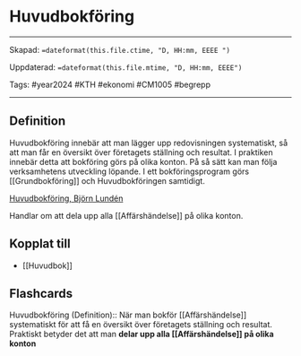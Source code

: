 # Huvudbokföring

---
Skapad: `=dateformat(this.file.ctime, "D, HH:mm, EEEE ")`

Uppdaterad: `=dateformat(this.file.mtime, "D, HH:mm, EEEE")`

Tags: #year2024 #KTH #ekonomi #CM1005 #begrepp

---

## Definition

Huvudbokföring innebär att man lägger upp redovisningen systematiskt, så att man får en översikt över företagets ställning och resultat. I praktiken innebär detta att bokföring görs på olika konton. På så sätt kan man följa verksamhetens utveckling löpande. I ett bokföringsprogram görs [[Grundbokföring]] och Huvudbokföringen samtidigt.

[Huvudbokföring, Björn Lundén](https://www.bjornlunden.se/bokf%C3%B6ring/huvudbokf%C3%B6ring__1213)

Handlar om att dela upp alla [[Affärshändelse]] på olika konton.

## Kopplat till

- [[Huvudbok]]

## Flashcards

Huvudbokföring (Definition):: När man bokför [[Affärshändelse]] systematiskt för att få en översikt över företagets ställning och resultat. Praktiskt betyder det att man **delar upp alla [[Affärshändelse]] på olika konton**
<!--SR:!2024-04-03,39,292!2024-03-06,4,274-->

